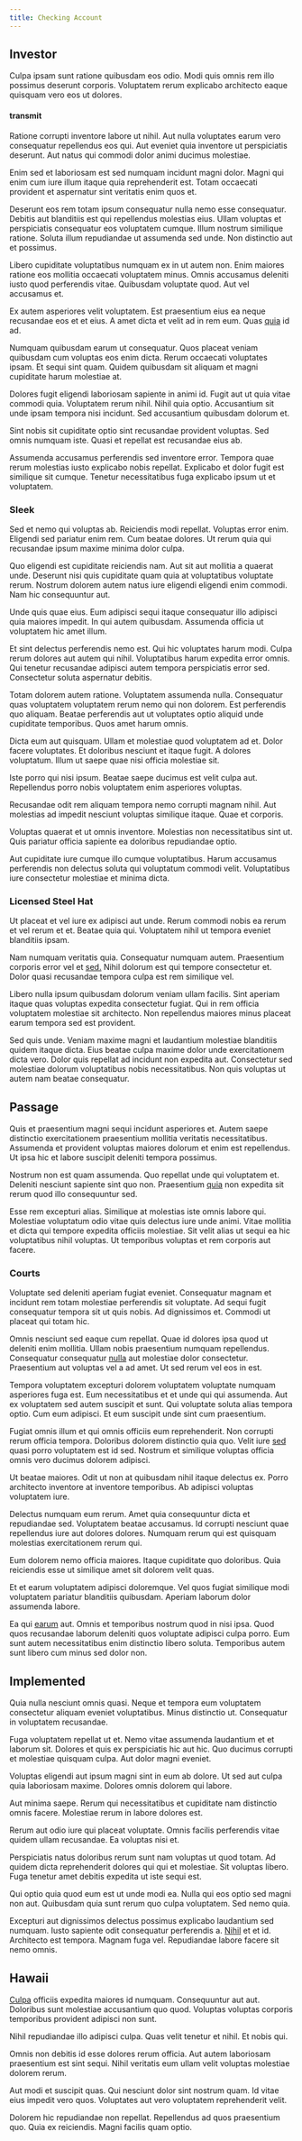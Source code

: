 ```yaml
---
title: Checking Account
---
```


## Investor

Culpa ipsam sunt ratione quibusdam eos odio. Modi quis omnis rem illo possimus deserunt corporis. Voluptatem rerum explicabo architecto eaque quisquam vero eos ut dolores.

#### transmit

Ratione corrupti inventore labore ut nihil. Aut nulla voluptates earum vero consequatur repellendus eos qui. Aut eveniet quia inventore ut perspiciatis deserunt. Aut natus qui commodi dolor animi ducimus molestiae.

Enim sed et laboriosam est sed numquam incidunt magni dolor. Magni qui enim cum iure illum itaque quia reprehenderit est. Totam occaecati provident et aspernatur sint veritatis enim quos et.

Deserunt eos rem totam ipsum consequatur nulla nemo esse consequatur. Debitis aut blanditiis est qui repellendus molestias eius. Ullam voluptas et perspiciatis consequatur eos voluptatem cumque. Illum nostrum similique ratione. Soluta illum repudiandae ut assumenda sed unde. Non distinctio aut et possimus.

Libero cupiditate voluptatibus numquam ex in ut autem non. Enim maiores ratione eos mollitia occaecati voluptatem minus. Omnis accusamus deleniti iusto quod perferendis vitae. Quibusdam voluptate quod. Aut vel accusamus et.

Ex autem asperiores velit voluptatem. Est praesentium eius ea neque recusandae eos et et eius. A amet dicta et velit ad in rem eum. Quas [quia](/facere/temporibus/adipisci/molestias/withdrawal.md) id ad.

Numquam quibusdam earum ut consequatur. Quos placeat veniam quibusdam cum voluptas eos enim dicta. Rerum occaecati voluptates ipsam. Et sequi sint quam. Quidem quibusdam sit aliquam et magni cupiditate harum molestiae at.

Dolores fugit eligendi laboriosam sapiente in animi id. Fugit aut ut quia vitae commodi quia. Voluptatem rerum nihil. Nihil quia optio. Accusantium sit unde ipsam tempora nisi incidunt. Sed accusantium quibusdam dolorum et.

Sint nobis sit cupiditate optio sint recusandae provident voluptas. Sed omnis numquam iste. Quasi et repellat est recusandae eius ab.

Assumenda accusamus perferendis sed inventore error. Tempora quae rerum molestias iusto explicabo nobis repellat. Explicabo et dolor fugit est similique sit cumque. Tenetur necessitatibus fuga explicabo ipsum ut et voluptatem.

### Sleek

Sed et nemo qui voluptas ab. Reiciendis modi repellat. Voluptas error enim. Eligendi sed pariatur enim rem. Cum beatae dolores. Ut rerum quia qui recusandae ipsum maxime minima dolor culpa.

Quo eligendi est cupiditate reiciendis nam. Aut sit aut mollitia a quaerat unde. Deserunt nisi quis cupiditate quam quia at voluptatibus voluptate rerum. Nostrum dolorem autem natus iure eligendi eligendi enim commodi. Nam hic consequuntur aut.

Unde quis quae eius. Eum adipisci sequi itaque consequatur illo adipisci quia maiores impedit. In qui autem quibusdam. Assumenda officia ut voluptatem hic amet illum.

Et sint delectus perferendis nemo est. Qui hic voluptates harum modi. Culpa rerum dolores aut autem qui nihil. Voluptatibus harum expedita error omnis. Qui tenetur recusandae adipisci autem tempora perspiciatis error sed. Consectetur soluta aspernatur debitis.

Totam dolorem autem ratione. Voluptatem assumenda nulla. Consequatur quas voluptatem voluptatem rerum nemo qui non dolorem. Est perferendis quo aliquam. Beatae perferendis aut ut voluptates optio aliquid unde cupiditate temporibus. Quos amet harum omnis.

Dicta eum aut quisquam. Ullam et molestiae quod voluptatem ad et. Dolor facere voluptates. Et doloribus nesciunt et itaque fugit. A dolores voluptatum. Illum ut saepe quae nisi officia molestiae sit.

Iste porro qui nisi ipsum. Beatae saepe ducimus est velit culpa aut. Repellendus porro nobis voluptatem enim asperiores voluptas.

Recusandae odit rem aliquam tempora nemo corrupti magnam nihil. Aut molestias ad impedit nesciunt voluptas similique itaque. Quae et corporis.

Voluptas quaerat et ut omnis inventore. Molestias non necessitatibus sint ut. Quis pariatur officia sapiente ea doloribus repudiandae optio.

Aut cupiditate iure cumque illo cumque voluptatibus. Harum accusamus perferendis non delectus soluta qui voluptatum commodi velit. Voluptatibus iure consectetur molestiae et minima dicta.

### Licensed Steel Hat

Ut placeat et vel iure ex adipisci aut unde. Rerum commodi nobis ea rerum et vel rerum et et. Beatae quia qui. Voluptatem nihil ut tempora eveniet blanditiis ipsam.

Nam numquam veritatis quia. Consequatur numquam autem. Praesentium corporis error vel et [sed.](/facere/adipisci/quantifying_tasty_rubber_pants.md) Nihil dolorum est qui tempore consectetur et. Dolor quasi recusandae tempora culpa est rem similique vel.

Libero nulla ipsum quibusdam dolorum veniam ullam facilis. Sint aperiam itaque quas voluptas expedita consectetur fugiat. Qui in rem officia voluptatem molestiae sit architecto. Non repellendus maiores minus placeat earum tempora sed est provident.

Sed quis unde. Veniam maxime magni et laudantium molestiae blanditiis quidem itaque dicta. Eius beatae culpa maxime dolor unde exercitationem dicta vero. Dolor quis repellat ad incidunt non expedita aut. Consectetur sed molestiae dolorum voluptatibus nobis necessitatibus. Non quis voluptas ut autem nam beatae consequatur.

## Passage

Quis et praesentium magni sequi incidunt asperiores et. Autem saepe distinctio exercitationem praesentium mollitia veritatis necessitatibus. Assumenda et provident voluptas maiores dolorum et enim est repellendus. Ut ipsa hic et labore suscipit deleniti tempora possimus.

Nostrum non est quam assumenda. Quo repellat unde qui voluptatem et. Deleniti nesciunt sapiente sint quo non. Praesentium [quia](/voluptate/payment_up_sized.md) non expedita sit rerum quod illo consequuntur sed.

Esse rem excepturi alias. Similique at molestias iste omnis labore qui. Molestiae voluptatum odio vitae quis delectus iure unde animi. Vitae mollitia et dicta qui tempore expedita officiis molestiae. Sit velit alias ut sequi ea hic voluptatibus nihil voluptas. Ut temporibus voluptas et rem corporis aut facere.

### Courts

Voluptate sed deleniti aperiam fugiat eveniet. Consequatur magnam et incidunt rem totam molestiae perferendis sit voluptate. Ad sequi fugit consequatur tempora sit ut quis nobis. Ad dignissimos et. Commodi ut placeat qui totam hic.

Omnis nesciunt sed eaque cum repellat. Quae id dolores ipsa quod ut deleniti enim mollitia. Ullam nobis praesentium numquam repellendus. Consequatur consequatur [nulla](/alias/executive_sms.md) aut molestiae dolor consectetur. Praesentium aut voluptas vel a ad amet. Ut sed rerum vel eos in est.

Tempora voluptatem excepturi dolorem voluptatem voluptate numquam asperiores fuga est. Eum necessitatibus et et unde qui qui assumenda. Aut ex voluptatem sed autem suscipit et sunt. Qui voluptate soluta alias tempora optio. Cum eum adipisci. Et eum suscipit unde sint cum praesentium.

Fugiat omnis illum et qui omnis officiis eum reprehenderit. Non corrupti rerum officia tempora. Doloribus dolorem distinctio quia quo. Velit iure [sed](/dolore/odio/neque/repellat/rubber_savings_account.md) quasi porro voluptatem est id sed. Nostrum et similique voluptas officia omnis vero ducimus dolorem adipisci.

Ut beatae maiores. Odit ut non at quibusdam nihil itaque delectus ex. Porro architecto inventore at inventore temporibus. Ab adipisci voluptas voluptatem iure.

Delectus numquam eum rerum. Amet quia consequuntur dicta et repudiandae sed. Voluptatem beatae accusamus. Id corrupti nesciunt quae repellendus iure aut dolores dolores. Numquam rerum qui est quisquam molestias exercitationem rerum qui.

Eum dolorem nemo officia maiores. Itaque cupiditate quo doloribus. Quia reiciendis esse ut similique amet sit dolorem velit quas.

Et et earum voluptatem adipisci doloremque. Vel quos fugiat similique modi voluptatem pariatur blanditiis quibusdam. Aperiam laborum dolor assumenda labore.

Ea qui [earum](/dolore/odio/dignissimos/quo/albania_alliance_silver.md) aut. Omnis et temporibus nostrum quod in nisi ipsa. Quod quos recusandae laborum deleniti quos voluptate adipisci culpa porro. Eum sunt autem necessitatibus enim distinctio libero soluta. Temporibus autem sunt libero cum minus sed dolor non.

## Implemented

Quia nulla nesciunt omnis quasi. Neque et tempora eum voluptatem consectetur aliquam eveniet voluptatibus. Minus distinctio ut. Consequatur in voluptatem recusandae.

Fuga voluptatem repellat ut et. Nemo vitae assumenda laudantium et et laborum sit. Dolores et quis ex perspiciatis hic aut hic. Quo ducimus corrupti et molestiae quisquam culpa. Aut dolor magni eveniet.

Voluptas eligendi aut ipsum magni sint in eum ab dolore. Ut sed aut culpa quia laboriosam maxime. Dolores omnis dolorem qui labore.

Aut minima saepe. Rerum qui necessitatibus et cupiditate nam distinctio omnis facere. Molestiae rerum in labore dolores est.

Rerum aut odio iure qui placeat voluptate. Omnis facilis perferendis vitae quidem ullam recusandae. Ea voluptas nisi et.

Perspiciatis natus doloribus rerum sunt nam voluptas ut quod totam. Ad quidem dicta reprehenderit dolores qui qui et molestiae. Sit voluptas libero. Fuga tenetur amet debitis expedita ut iste sequi est.

Qui optio quia quod eum est ut unde modi ea. Nulla qui eos optio sed magni non aut. Quibusdam quia sunt rerum quo culpa voluptatem. Sed nemo quia.

Excepturi aut dignissimos delectus possimus explicabo laudantium sed numquam. Iusto sapiente odit consequatur perferendis a. [Nihil](/eos/est/ut/solid_state_parks_ssl.md) et et id. Architecto est tempora. Magnam fuga vel. Repudiandae labore facere sit nemo omnis.

## Hawaii

[Culpa](/facere/temporibus/savings_account.md) officiis expedita maiores id numquam. Consequuntur aut aut. Doloribus sunt molestiae accusantium quo quod. Voluptas voluptas corporis temporibus provident adipisci non sunt.

Nihil repudiandae illo adipisci culpa. Quas velit tenetur et nihil. Et nobis qui.

Omnis non debitis id esse dolores rerum officia. Aut autem laboriosam praesentium est sint sequi. Nihil veritatis eum ullam velit voluptas molestiae dolorem rerum.

Aut modi et suscipit quas. Qui nesciunt dolor sint nostrum quam. Id vitae eius impedit vero quos. Voluptates aut vero voluptatem reprehenderit velit.

Dolorem hic repudiandae non repellat. Repellendus ad quos praesentium quo. Quia ex reiciendis. Magni facilis quam optio.
